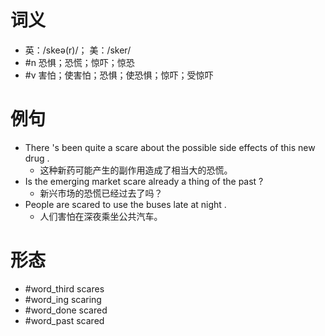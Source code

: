 # 词义
- 英：/skeə(r)/； 美：/sker/
- #n 恐惧；恐慌；惊吓；惊恐
- #v 害怕；使害怕；恐惧；使恐惧；惊吓；受惊吓
# 例句
- There 's been quite a scare about the possible side effects of this new drug .
	- 这种新药可能产生的副作用造成了相当大的恐慌。
- Is the emerging market scare already a thing of the past ?
	- 新兴市场的恐慌已经过去了吗？
- People are scared to use the buses late at night .
	- 人们害怕在深夜乘坐公共汽车。
# 形态
- #word_third scares
- #word_ing scaring
- #word_done scared
- #word_past scared
